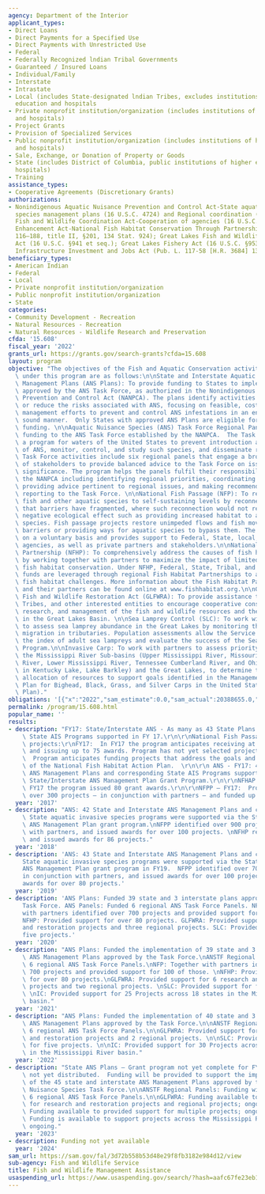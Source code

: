 ```yaml
---
agency: Department of the Interior
applicant_types:
- Direct Loans
- Direct Payments for a Specified Use
- Direct Payments with Unrestricted Use
- Federal
- Federally Recognized lndian Tribal Governments
- Guaranteed / Insured Loans
- Individual/Family
- Interstate
- Intrastate
- Local (includes State-designated lndian Tribes, excludes institutions of higher
  education and hospitals
- Private nonprofit institution/organization (includes institutions of higher education
  and hospitals)
- Project Grants
- Provision of Specialized Services
- Public nonprofit institution/organization (includes institutions of higher education
  and hospitals)
- Sale, Exchange, or Donation of Property or Goods
- State (includes District of Columbia, public institutions of higher education and
  hospitals)
- Training
assistance_types:
- Cooperative Agreements (Discretionary Grants)
authorizations:
- Nonindigenous Aquatic Nuisance Prevention and Control Act-State aquatic nuisance
  species management plans (16 U.S.C. 4724) and Regional coordination (16 U.S.C. 4723);
  Fish and Wildlife Coordination Act-Cooperation of agencies (16 U.S.C. §661); Conservation
  Enhancement Act-National Fish Habitat Conservation Through Partnerships (Pub. L.
  116–188, title II, §201, 134 Stat. 924); Great Lakes Fish and Wildlife Restoration
  Act (16 U.S.C. §941 et seq.); Great Lakes Fishery Act (16 U.S.C. §953 et seq.);
  Infrastructure Investment and Jobs Act (Pub. L. 117-58 [H.R. 3684] 135 Stat. 1389).
beneficiary_types:
- American Indian
- Federal
- Local
- Private nonprofit institution/organization
- Public nonprofit institution/organization
- State
categories:
- Community Development - Recreation
- Natural Resources - Recreation
- Natural Resources - Wildlife Research and Preservation
cfda: '15.608'
fiscal_year: '2022'
grants_url: https://grants.gov/search-grants?cfda=15.608
layout: program
objective: "The objectives of the Fish and Aquatic Conservation activities conducted\
  \ under this program are as follows:\n\nState and Interstate Aquatic Nuisance Species\
  \ Management Plans (ANS Plans): To provide funding to States to implement ANS Plans\
  \ approved by the ANS Task Force, as authorized in the Nonindigenous Aquatic Nuisance\
  \ Prevention and Control Act (NANPCA). The plans identify activities needed to eliminate\
  \ or reduce the risks associated with ANS, focusing on feasible, cost-effective\
  \ management efforts to prevent and control ANS infestations in an environmentally\
  \ sound manner.  Only States with approved ANS Plans are eligible for this annual\
  \ funding. \n\nAquatic Nuisance Species (ANS) Task Force Regional Panels: To provide\
  \ funding to the ANS Task Force established by the NANPCA.  The Task Force implements\
  \ a program for waters of the United States to prevent introduction and dispersal\
  \ of ANS, monitor, control, and study such species, and disseminate related information.\
  \ Task Force activities include six regional panels that engage a broad spectrum\
  \ of stakeholders to provide balanced advice to the Task Force on issues of regional\
  \ significance. The program helps the panels fulfil their responsibilities under\
  \ the NANPCA including identifying regional priorities, coordinating regional activities,\
  \ providing advice pertinent to regional issues, and making recommendations and\
  \ reporting to the Task Force. \n\nNational Fish Passage (NFP): To restore native\
  \ fish and other aquatic species to self-sustaining levels by reconnecting habitat\
  \ that barriers have fragmented, where such reconnection would not result in a net\
  \ negative ecological effect such as providing increased habitat to aquatic nuisance\
  \ species. Fish passage projects restore unimpeded flows and fish movement by removing\
  \ barriers or providing ways for aquatic species to bypass them. The program works\
  \ on a voluntary basis and provides support to Federal, State, local, and tribal\
  \ agencies, as well as private partners and stakeholders.\n\nNational Fish Habitat\
  \ Partnership (NFHP): To comprehensively address the causes of fish habitat decline\
  \ by working together with partners to maximize the impact of limited funding for\
  \ fish habitat conservation. Under NFHP, Federal, State, Tribal, and privately-raised\
  \ funds are leveraged through regional Fish Habitat Partnerships to address the\
  \ fish habitat challenges. More information about the Fish Habitat Partnerships\
  \ and their partners can be found online at www.fishhabitat.org.\n\nGreat Lakes\
  \ Fish and Wildlife Restoration Act (GLFWRA): To provide assistance to States, Indian\
  \ Tribes, and other interested entities to encourage cooperative conservation, restoration,\
  \ research, and management of the fish and wildlife resources and their habitats\
  \ in the Great Lakes Basin. \n\nSea Lamprey Control (SLC): To work with partners\
  \ to assess sea lamprey abundance in the Great Lakes by monitoring the spring spawning\
  \ migration in tributaries. Population assessments allow the Service to estimate\
  \ the index of adult sea lampreys and evaluate the success of the Sea Lamprey Control\
  \ Program.\n\nInvasive Carp: To work with partners to assess priority needs across\
  \ the Mississippi River Sub-basins (Upper Mississippi River, Missouri River, Arkansas-Red-White\
  \ River, Lower Mississippi River, Tennessee Cumberland River, and Ohio River including\
  \ in Kentucky Lake, Lake Barkley) and the Great Lakes, to determine the most effective\
  \ allocation of resources to support goals identified in the Management and Control\
  \ Plan for Bighead, Black, Grass, and Silver Carps in the United States (National\
  \ Plan)."
obligations: '[{"x":"2022","sam_estimate":0.0,"sam_actual":20388655.0,"usa_spending_actual":85201011.34},{"x":"2023","sam_estimate":25977656.0,"sam_actual":0.0,"usa_spending_actual":64940582.45},{"x":"2024","sam_estimate":25977654.0,"sam_actual":0.0,"usa_spending_actual":52557624.32}]'
permalink: /program/15.608.html
popular_name: ''
results:
- description: "FY17: State/Interstate ANS - As many as 43 State Plans and corresponding\
    \ State AIS Programs supported in FY 17.\r\n\r\nNational Fish Passage and Habitat\
    \ projects:\r\nFY17:  In FY17 the program anticipates receiving at least 100 applications\
    \ and issuing up to 75 awards. Program has not yet selected projects for funding.\
    \  Program anticipates funding projects that address the goals and objectives\
    \ of the National Fish Habitat Action Plan.  \r\n\r\n ANS - FY17: 43 State/Interstate\
    \ ANS Management Plans and corresponding State AIS Programs supported via the\
    \ State/Interstate ANS Management Plan Grant Program.\r\n\r\nNFHAP - FY17:  In\
    \ FY17 the program issued 80 grant awards.\r\n\r\nNFPP – FY17:  Program identified\
    \ over 300 projects – in conjunction with partners – and funded up to 95 projects"
  year: '2017'
- description: "ANS: 42 State and Interstate ANS Management Plans and corresponding\
    \ State aquatic invasive species programs were supported via the State and Interstate\
    \ ANS Management Plan grant program.\nNFPP identified over 900 projects, in conjunction\
    \ with partners, and issued awards for over 100 projects. \nNFHP received applications\
    \ and issued awards for 86 projects."
  year: '2018'
- description: 'ANS: 43 State and Interstate ANS Management Plans and corresponding
    State aquatic invasive species programs were supported via the State and Interstate
    ANS Management Plan grant program in FY19.  NFPP identified over 700 projects,
    in conjunction with partners, and issued awards for over 100 projects.  NFHP issued
    awards for over 80 projects.'
  year: '2019'
- description: 'ANS Plans: Funded 39 state and 3 interstate plans approved by the
    Task Force. ANS Panels: Funded 6 regional ANS Task Force Panels. NFP: Together
    with partners identified over 700 projects and provided support for 100 of those.
    NFHP: Provided support for over 80 projects. GLFWRA: Provided support for 6 research
    and restoration projects and three regional projects. SLC: Provided support for
    five projects.'
  year: '2020'
- description: "ANS Plans: Funded the implementation of 39 state and 3 interstate\
    \ ANS Management Plans approved by the Task Force.\nANSTF Regional Panels: Funded\
    \ 6 regional ANS Task Force Panels.\nNFP: Together with partners identified over\
    \ 700 projects and provided support for 100 of those. \nNFHP: Provided support\
    \ for over 80 projects.\nGLFWRA: Provided support for 6 research and restoration\
    \ projects and two regional projects. \nSLC: Provided support for five projects.\
    \ \nIC: Provided support for 25 Projects across 18 states in the Mississippi River\
    \ basin."
  year: '2021'
- description: "ANS Plans: Funded the implementation of 40 state and 3 interstate\
    \ ANS Management Plans approved by the Task Force.\n\nANSTF Regional Panels: Funded\
    \ 6 regional ANS Task Force Panels.\n\nGLFWRA: Provided support for 10 research\
    \ and restoration projects and 2 regional projects. \n\nSLC: Provided support\
    \ for five projects. \n\nIC: Provided support for 30 Projects across 18 states\
    \ in the Mississippi River basin."
  year: '2022'
- description: "State ANS Plans – Grant program not yet complete for FY23.  Funding\
    \ not yet distributed.  Funding will be provided to support the implementation\
    \ of the 45 state and interstate ANS Management Plans approved by the Aquatic\
    \ Nuisance Species Task Force.\n\nANSTF Regional Panels: Funding will support\
    \ 6 regional ANS Task Force Panels.\n\nGLFWRA: Funding available to provide support\
    \ for research and restoration projects and regional projects; ongoing. \n\nSLC:\
    \ Funding available to provided support for multiple projects; ongoing. \n\nIC:\
    \ Funding is available to support projects across the Mississippi River basin;\
    \ ongoing."
  year: '2023'
- description: Funding not yet available
  year: '2024'
sam_url: https://sam.gov/fal/3d72b558b53d48e29f8fb3182e984d12/view
sub-agency: Fish and Wildlife Service
title: Fish and Wildlife Management Assistance
usaspending_url: https://www.usaspending.gov/search/?hash=aafc67fe23eb1fde8d742f06cba8fccf
---
```

